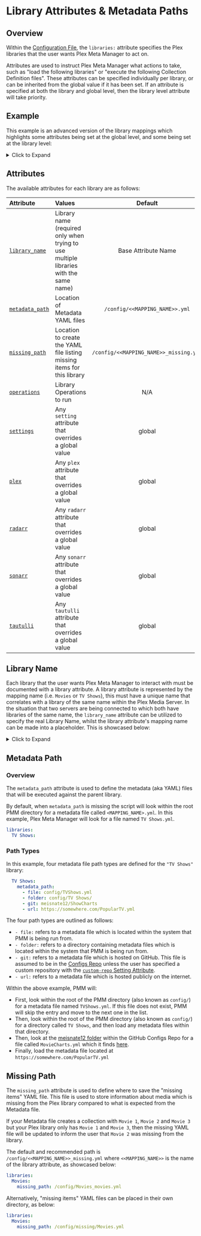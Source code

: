 # Library Attributes & Metadata Paths

## Overview

Within the [Configuration File](configuration), the `libraries:` attribute specifies the Plex libraries that the user wants Plex Meta Manager to act on.

Attributes are used to instruct Plex Meta Manager what actions to take, such as "load the following libraries" or "execute the following Collection Definition files". These attributes can be specified individually per library, or can be inherited from the global value if it has been set. If an attribute is specified at both the library and global level, then the library level attribute will take priority.

## Example

This example is an advanced version of the library mappings which highlights some attributes being set at the global level, and some being set at the library level:

<details>
  <summary>Click to Expand</summary>
  <br />

In this example, the `"TV Shows On Second Plex"` library has a library-level `plex` configuration, which takes priority over the `plex` configuration set at the global level. <br>

The `"Anime"` library also has a library-level `radarr` configuration, which takes priority over the `radarr` configuration set at the global level.

```yaml
libraries:
  Movies:
    metadata_path:
      - file: config/Movies.yml
      - git: meisnate12/MovieCharts
      - git: meisnate12/Studios
      - git: meisnate12/IMDBGenres
      - git: meisnate12/People
    operations:
      mass_critic_rating_update: tmdb
      split_duplicates: true
  TV Shows:
    metadata_path:
      - file: config/TV Shows.yml
      - git: meisnate12/ShowCharts
      - git: meisnate12/Networks
  TV Shows On Second Plex:
    library_name: TV Shows
    plex:
      url: http://192.168.1.98:32400
      token: ####################
    metadata_path:
      - file: config/TV Shows.yml
      - git: meisnate12/ShowCharts
      - git: meisnate12/Networks
  Anime:
    metadata_path:
      - file: config/Anime.yml
      - git: meisnate12/AnimeCharts
    radarr:
      url: http://192.168.1.45:7878
      token: ################################
      root_folder_path: S:/Anime
    settings:
      asset_directory:
        config/assets/anime
plex:
  url: http://192.168.1.12:32400
  token: ####################
radarr:
  url: http://192.168.1.12:7878
  token: ################################
  add: true
  root_folder_path: S:/Movies
  monitor: true
  availability: announced
  quality_profile: HD-1080p
  tag: pmm
  search: false
```
</details>

## Attributes

The available attributes for each library are as follows:

| Attribute                         | Values                                                                                |                Default                 |            Required             |
|:----------------------------------|:--------------------------------------------------------------------------------------|:--------------------------------------:|:-------------------------------:|
| [`library_name`](#library-name)   | Library name (required only when trying to use multiple libraries with the same name) |          Base Attribute Name           |            &#10060;             |
| [`metadata_path`](#metadata-path) | Location of Metadata YAML files                                                       |     `/config/<<MAPPING_NAME>>.yml`     |            &#10060;             |
| [`missing_path`](#missing-path)   | Location to create the YAML file listing missing items for this library               | `/config/<<MAPPING_NAME>>_missing.yml` |            &#10060;             |
| [`operations`](operations)        | Library Operations to run                                                             |                  N/A                   |            &#10060;             |
| [`settings`](settings)            | Any `setting` attribute that overrides a global value                                 |                 global                 |            &#10060;             |
| [`plex`](plex)                    | Any `plex` attribute that overrides a global value                                    |                 global                 | &#9989; Either here or globally |
| [`radarr`](radarr)                | Any `radarr` attribute that overrides a global value                                  |                 global                 |            &#10060;             |
| [`sonarr`](sonarr)                | Any `sonarr` attribute that overrides a global value                                  |                 global                 |            &#10060;             |
| [`tautulli`](tautulli)            | Any `tautulli` attribute that overrides a global value                                |                 global                 |            &#10060;             |

## Library Name

Each library that the user wants Plex Meta Manager to interact with must be documented with a library attribute. A library attribute is represented by the mapping name (i.e. `Movies` or `TV Shows`), this must have a unique name that correlates with a library of the same name within the Plex Media Server. In the situation that two servers are being connected to which both have libraries of the same name, the `library_name` attribute can be utilized to specify the real Library Name, whilst the library attribute's mapping name can be made into a placeholder. This is showcased below:
<details>
  <summary>Click to Expand</summary>
  <br />

```yaml
libraries:
  Movies01:
    library_name: Movies
  Movies02:
    library_name: Movies
    plex:
      url: http://192.168.1.35:32400
      token: ####################
  TV Shows:
  Anime:
plex:
  url: http://192.168.1.12:32400
  token: ####################
```

* In this example, `"Movies01"`, `"TV Shows"`, and `"Anime"` will all use the global plex server (http://192.168.1.12:32400) which is defined using the global `plex` mapping. `"Movies02"` will use the plex server http://192.168.1.35:32400 which is defined under its `plex` mapping over the global mapping.
</details>

## Metadata Path

### Overview

The `metadata_path` attribute is used to define the metadata (aka YAML) files that will be executed against the parent library.

By default, when `metadata_path` is missing the script will look within the root PMM directory for a metadata file called `<MAPPING_NAME>.yml`. In this example, Plex Meta Manager will look for a file named `TV Shows.yml`.
```yaml
libraries:
  TV Shows:
```

### Path Types

In this example, four metadata file path types are  defined for the `"TV Shows"` library:
```yaml
  TV Shows:
    metadata_path:
      - file: config/TVShows.yml
      - folder: config/TV Shows/
      - git: meisnate12/ShowCharts
      - url: https://somewhere.com/PopularTV.yml
```
The four path types are outlined as follows:

* `- file:` refers to a metadata file which is located within the system that PMM is being run from.
* `- folder:` refers to a directory containing metadata files which is located within the system that PMM is being run from.
* `- git:` refers to a metadata file which is hosted on GitHub.  This file is assumed to be in the [Configs Repo](https://github.com/meisnate12/Plex-Meta-Manager-Configs) unless the user has specified a custom repository with the [`custom-repo` Setting Attribute](settings.md#custom-repo).
* `- url:` refers to a metadata file which is hosted publicly on the internet.

Within the above example, PMM will:

* First, look within the root of the PMM directory (also known as `config/`) for a metadata file named `TVShows.yml`. If this file does not exist, PMM will skip the entry and move to the next one in the list.
* Then, look within the root of the PMM directory (also known as `config/`) for a directory called `TV Shows`, and then load any metadata files within that directory.
* Then, look at the [meisnate12 folder](https://github.com/meisnate12/Plex-Meta-Manager-Configs/tree/master/meisnate12) within the GitHub Configs Repo for a file called `MovieCharts.yml` which it finds [here](https://github.com/meisnate12/Plex-Meta-Manager-Configs/blob/master/meisnate12/MovieCharts.yml).
* Finally, load the metadata file located at `https://somewhere.com/PopularTV.yml`

## Missing Path

The `missing_path` attribute is used to define where to save the "missing items" YAML file. This file is used to store information about media which is missing from the Plex library compared to what is expected from the Metadata file.

If your Metadata file creates a collection with `Movie 1`, `Movie 2` and `Movie 3` but your Plex library only has `Movie 1` and `Movie 3`, then the missing YAML file will be updated to inform the user that `Movie 2` was missing from the library.

The default and recommended path is `/config/<<MAPPING_NAME>>_missing.yml` where `<<MAPPING_NAME>>` is the name of the library attribute, as showcased below:

```yaml
libraries:
  Movies:
    missing_path: /config/Movies_movies.yml
```

Alternatively, "missing items" YAML files can be placed in their own directory, as below:

```yaml
libraries:
  Movies:
    missing_path: /config/missing/Movies.yml
```